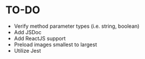 # TO-DO

-  Verify method parameter types (i.e. string, boolean)
-  Add JSDoc
-  Add ReactJS support
-  Preload images smallest to largest
-  Utilize Jest

